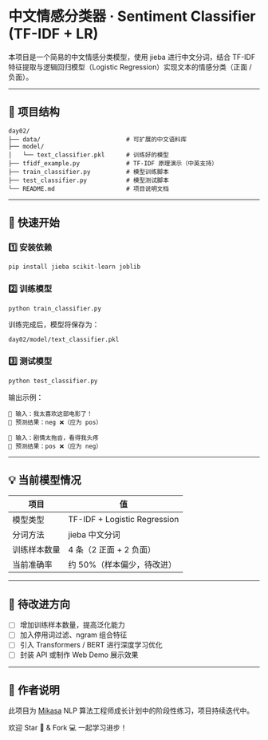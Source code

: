 # 中文情感分类器 · Sentiment Classifier (TF-IDF + LR)

本项目是一个简易的中文情感分类模型，使用 jieba 进行中文分词，结合 TF-IDF 特征提取与逻辑回归模型（Logistic Regression）实现文本的情感分类（正面 / 负面）。

---

## 📁 项目结构

```
day02/
├── data/                        # 可扩展的中文语料库
├── model/
│   └── text_classifier.pkl      # 训练好的模型
├── tfidf_example.py             # TF-IDF 原理演示（中英支持）
├── train_classifier.py          # 模型训练脚本
├── test_classifier.py           # 模型测试脚本
└── README.md                    # 项目说明文档
```

---

## 🚀 快速开始

### 1️⃣ 安装依赖

```bash
pip install jieba scikit-learn joblib
```

### 2️⃣ 训练模型

```bash
python train_classifier.py
```

训练完成后，模型将保存为：

```
day02/model/text_classifier.pkl
```

### 3️⃣ 测试模型

```bash
python test_classifier.py
```

输出示例：

```
🔎 输入：我太喜欢这部电影了！
📌 预测结果：neg ❌（应为 pos）

🔎 输入：剧情太拖沓，看得我头疼
📌 预测结果：pos ❌（应为 neg）
```

---

## 💡 当前模型情况

| 项目                | 值                            |
|---------------------|-------------------------------|
| 模型类型            | TF-IDF + Logistic Regression  |
| 分词方法            | jieba 中文分词                |
| 训练样本数量        | 4 条（2 正面 + 2 负面）        |
| 当前准确率          | 约 50%（样本偏少，待改进）      |

---

## 🔧 待改进方向

- [ ] 增加训练样本数量，提高泛化能力
- [ ] 加入停用词过滤、ngram 组合特征
- [ ] 引入 Transformers / BERT 进行深度学习优化
- [ ] 封装 API 或制作 Web Demo 展示效果

---

## 📌 作者说明

此项目为 [Mikasa](https://github.com/MiaksaChenJ) NLP 算法工程师成长计划中的阶段性练习，项目持续迭代中。

欢迎 Star 🌟 & Fork 💻 一起学习进步！
